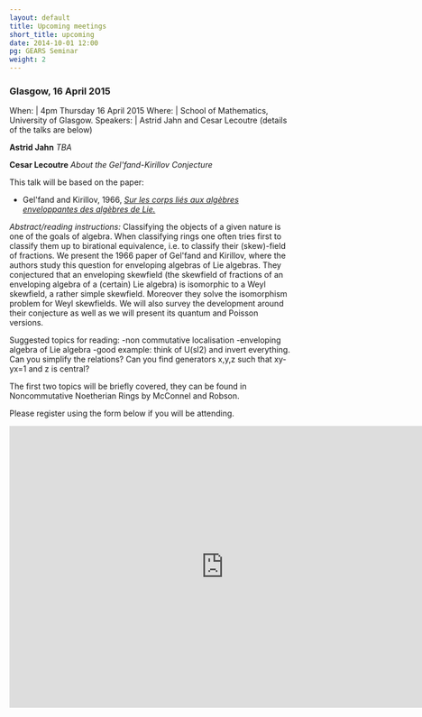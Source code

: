 ```yaml
---
layout: default
title: Upcoming meetings
short_title: upcoming
date: 2014-10-01 12:00
pg: GEARS Seminar
weight: 2
---
```


### Glasgow, 16 April 2015 ###

When:     | 4pm Thursday 16 April 2015
Where:    | School of Mathematics, University of Glasgow.
Speakers: | Astrid Jahn and Cesar Lecoutre (details of the talks are below)

**Astrid Jahn**
*TBA*

**Cesar Lecoutre**
*About the Gel'fand-Kirillov Conjecture*

This talk will be based on the paper:

+ Gel'fand and Kirillov, 1966, [*Sur les corps liés aux algèbres enveloppantes des algèbres de Lie.*][GK1966]

[GK1966]: http://www.ams.org/mathscinet-getitem?mr=207918

*Abstract/reading instructions:* Classifying the objects of a given nature is one of the goals of algebra. When classifying rings one often tries first to classify them up to birational equivalence, i.e. to classify their (skew)-field of fractions. We present the 1966 paper of Gel'fand and Kirillov, where the authors study this question for enveloping algebras of Lie algebras. They conjectured that an enveloping skewfield (the skewfield of fractions of an enveloping algebra of a (certain) Lie algebra) is isomorphic to a Weyl skewfield, a rather simple skewfield. Moreover they solve the isomorphism problem for Weyl skewfields. We will also survey the development around their conjecture as well as we will present its quantum and Poisson versions.

Suggested topics for reading:
-non commutative localisation
-enveloping algebra of Lie algebra
-good example: think of U(sl2) and invert everything. Can you simplify the relations? Can you find generators x,y,z such that xy-yx=1 and z is central?

The first two topics will be briefly covered, they can be found in Noncommutative Noetherian Rings by McConnel and Robson.

Please register using the form below if you will be attending.

<iframe src="https://docs.google.com/forms/d/16a-dBXPQ0eB2UYpDZQVdX0gcQV-fAvabPA1SEjE8rxA/viewform?embedded=true" width="760" height="500" frameborder="0" marginheight="0" marginwidth="0">Loading...</iframe>
